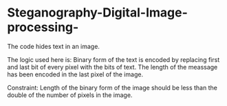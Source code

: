 # Steganography-Digital-Image-processing-
The code hides text in an image.


The logic used here is:
   Binary form of the text is encoded by replacing first and last bit of every pixel with the bits of text.
   The length of the meassage has been encoded in the last pixel of the image.


Constraint:
   Length of the binary form of the image should be less than the double of the number of pixels in the image.
